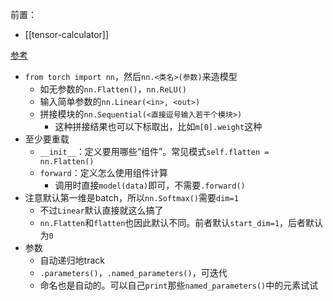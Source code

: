 前置：
- [[tensor-calculator]]

[参考](https://docs.microsoft.com/en-us/learn/modules/intro-machine-learning-pytorch/4-model)
- `from torch import nn`，然后`nn.<类名>(参数)`来造模型
  - 如无参数的`nn.Flatten()`，`nn.ReLU()`
  - 输入简单参数的`nn.Linear(<in>, <out>)`
  - 拼接模块的`nn.Sequential(<直接逗号输入若干个模块>)`
    - 这种拼接结果也可以下标取出，比如`m[0].weight`这种
- 至少要重载
  - `__init__`：定义要用哪些“组件”。常见模式`self.flatten = nn.Flatten()`
  - `forward`：定义怎么使用组件计算
    - 调用时直接`model(data)`即可，不需要`.forward()`
- 注意默认第一维是batch，所以`nn.Softmax()`需要`dim=1`
  - 不过`Linear`默认直接就这么搞了
  - `nn.Flatten`和`flatten`也因此默认不同。前者默认`start_dim=1`，后者默认为`0`
- 参数
  - 自动递归地track
  - `.parameters()`，`.named_parameters()`，可迭代
  - 命名也是自动的。可以自己`print`那些`named_parameters()`中的元素试试